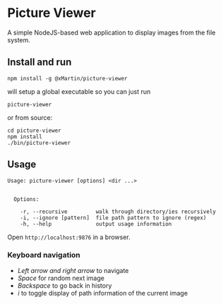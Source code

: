 # Picture Viewer

A simple NodeJS-based web application to display images from the file system.

## Install and run

```
npm install -g @xMartin/picture-viewer
```

will setup a global executable so you can just run

```
picture-viewer
```

or from source:

```
cd picture-viewer
npm install
./bin/picture-viewer
```

## Usage

```
Usage: picture-viewer [options] <dir ...>


  Options:

    -r, --recursive         walk through directory/ies recursively
    -i, --ignore [pattern]  file path pattern to ignore (regex)
    -h, --help              output usage information
```

Open `http://localhost:9876` in a browser.

### Keyboard navigation

* *Left arrow and right arrow* to navigate
* *Space* for random next image
* *Backspace* to go back in history
* *i* to toggle display of path information of the current image

